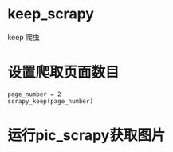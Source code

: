# keep_scrapy
keep 爬虫

# 设置爬取页面数目
    page_number = 2
    scrapy_keep(page_number)
# 运行pic_scrapy获取图片